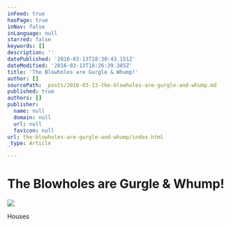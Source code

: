 ```yaml
---
inFeed: true
hasPage: true
inNav: false
inLanguage: null
starred: false
keywords: []
description: ''
datePublished: '2016-03-13T18:30:43.151Z'
dateModified: '2016-03-13T18:26:39.385Z'
title: 'The Blowholes are Gurgle & Whump!'
author: []
sourcePath: _posts/2016-03-13-the-blowholes-are-gurgle-and-whump.md
published: true
authors: []
publisher:
  name: null
  domain: null
  url: null
  favicon: null
url: the-blowholes-are-gurgle-and-whump/index.html
_type: Article

---
```

# The Blowholes are Gurgle & Whump!
![](https://the-grid-user-content.s3-us-west-2.amazonaws.com/7371531b-e593-42db-81f8-0274b3dc2394.png)

Houses